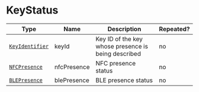# KeyStatus

Type|Name|Description|Repeated?
-|-|-|-
[`KeyIdentifier`](keyidentifier)|keyId|Key ID of the key whose presence is being described|no
[`NFCPresence`](../enums/nfcpresence)|nfcPresence|NFC presence status|no
[`BLEPresence`](../enums/blepresence)|blePresence|BLE presence status|no